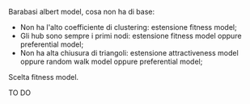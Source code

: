 Barabasi albert model, cosa non ha di base:
- Non ha l'alto coefficiente di clustering: estensione fitness model;
- Gli hub sono sempre i primi nodi: estensione fitness model oppure preferential model;
- Non ha alta chiusura di triangoli: estensione attractiveness model oppure random walk model oppure preferential model;

Scelta fitness model.

TO DO
